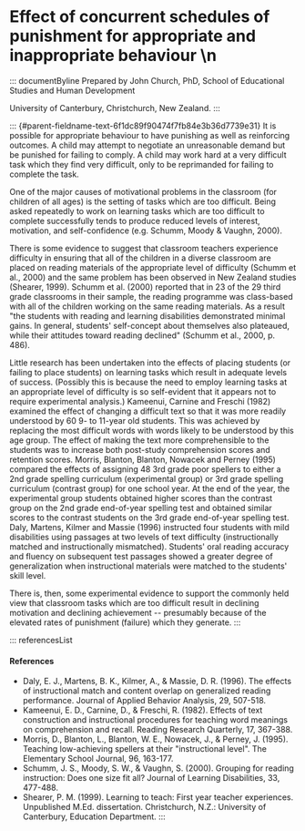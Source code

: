 # Effect of concurrent schedules of punishment for appropriate and inappropriate behaviour \n

::: documentByline
Prepared by John Church, PhD, School of Educational Studies and Human
Development

University of Canterbury, Christchurch, New Zealand.
:::

::: {#parent-fieldname-text-6f1dc89f90474f7fb84e3b36d7739e31}
It is possible for appropriate behaviour to have punishing as well as
reinforcing outcomes. A child may attempt to negotiate an unreasonable
demand but be punished for failing to comply. A child may work hard at a
very difficult task which they find very difficult, only to be
reprimanded for failing to complete the task.

One of the major causes of motivational problems in the classroom (for
children of all ages) is the setting of tasks which are too difficult.
Being asked repeatedly to work on learning tasks which are too difficult
to complete successfully tends to produce reduced levels of interest,
motivation, and self-confidence (e.g. Schumm, Moody & Vaughn, 2000).

There is some evidence to suggest that classroom teachers experience
difficulty in ensuring that all of the children in a diverse classroom
are placed on reading materials of the appropriate level of difficulty
(Schumm et al., 2000) and the same problem has been observed in New
Zealand studies (Shearer, 1999). Schumm et al. (2000) reported that in
23 of the 29 third grade classrooms in their sample, the reading
programme was class-based with all of the children working on the same
reading materials. As a result \"the students with reading and learning
disabilities demonstrated minimal gains. In general, students\'
self-concept about themselves also plateaued, while their attitudes
toward reading declined\" (Schumm et al., 2000, p. 486).

Little research has been undertaken into the effects of placing students
(or failing to place students) on learning tasks which result in
adequate levels of success. (Possibly this is because the need to employ
learning tasks at an appropriate level of difficulty is so self-evident
that it appears not to require experimental analysis.) Kameenui, Carnine
and Freschi (1982) examined the effect of changing a difficult text so
that it was more readily understood by 60 9- to 11-year old students.
This was achieved by replacing the most difficult words with words
likely to be understood by this age group. The effect of making the text
more comprehensible to the students was to increase both post-study
comprehension scores and retention scores. Morris, Blanton, Blanton,
Nowacek and Perney (1995) compared the effects of assigning 48 3rd grade
poor spellers to either a 2nd grade spelling curriculum (experimental
group) or 3rd grade spelling curriculum (contrast group) for one school
year. At the end of the year, the experimental group students obtained
higher scores than the contrast group on the 2nd grade end-of-year
spelling test and obtained similar scores to the contrast students on
the 3rd grade end-of-year spelling test. Daly, Martens, Kilmer and
Massie (1996) instructed four students with mild disabilities using
passages at two levels of text difficulty (instructionally matched and
instructionally mismatched). Students' oral reading accuracy and fluency
on subsequent test passages showed a greater degree of generalization
when instructional materials were matched to the students' skill level.

There is, then, some experimental evidence to support the commonly held
view that classroom tasks which are too difficult result in declining
motivation and declining achievement -- presumably because of the
elevated rates of punishment (failure) which they generate.
:::

::: referencesList
#### References

-   Daly, E. J., Martens, B. K., Kilmer, A., & Massie, D. R. (1996). The
    effects of instructional match and content overlap on generalized
    reading performance. Journal of Applied Behavior Analysis, 29,
    507-518.
-   Kameenui, E. D., Carnine, D., & Freschi, R. (1982). Effects of text
    construction and instructional procedures for teaching word meanings
    on comprehension and recall. Reading Research Quarterly, 17,
    367-388.
-   Morris, D., Blanton, L., Blanton, W. E., Nowacek, J., & Perney, J.
    (1995). Teaching low-achieving spellers at their "instructional
    level". The Elementary School Journal, 96, 163-177.
-   Schumm, J. S., Moody, S. W., & Vaughn, S. (2000). Grouping for
    reading instruction: Does one size fit all? Journal of Learning
    Disabilities, 33, 477-488.
-   Shearer, P. M. (1999). Learning to teach: First year teacher
    experiences. Unpublished M.Ed. dissertation. Christchurch, N.Z.:
    University of Canterbury, Education Department.
:::

